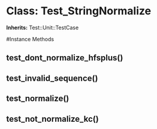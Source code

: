 # Class: Test_StringNormalize
**Inherits:** Test::Unit::TestCase
    




#Instance Methods
## test_dont_normalize_hfsplus() [](#method-i-test_dont_normalize_hfsplus)

## test_invalid_sequence() [](#method-i-test_invalid_sequence)

## test_normalize() [](#method-i-test_normalize)

## test_not_normalize_kc() [](#method-i-test_not_normalize_kc)

